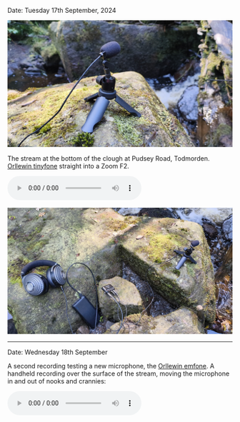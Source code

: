 Date: Tuesday 17th September, 2024

![20240917_stream_at_pudsey_clough_001](images/20240917_stream_at_pudsey_clough_001.jpg)

The stream at the bottom of the clough at Pudsey Road, Todmorden. [Orllewin tinyfone](../../../Orllewin%20tinyfone.md) straight into a Zoom F2.

![20240917_stream_at_pudsey_clough](audio/20240917_stream_at_pudsey_clough.mp3)

![20240917_stream_at_pudsey_clough_002](images/20240917_stream_at_pudsey_clough_002.jpg)

---

Date: Wednesday 18th September

A second recording testing a new microphone, the [Orllewin emfone](../../../Orllewin%20emfone.md). A handheld recording over the surface of the stream, moving the microphone in and out of nooks and crannies:

![20240918_emfone_handheld_stream](../../../../hardware/audio/20240918_emfone_handheld_stream.mp3)